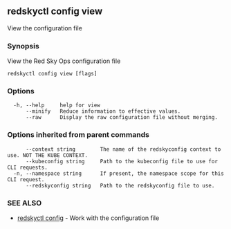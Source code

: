 ## redskyctl config view

View the configuration file

### Synopsis

View the Red Sky Ops configuration file

```
redskyctl config view [flags]
```

### Options

```
  -h, --help     help for view
      --minify   Reduce information to effective values.
      --raw      Display the raw configuration file without merging.
```

### Options inherited from parent commands

```
      --context string        The name of the redskyconfig context to use. NOT THE KUBE CONTEXT.
      --kubeconfig string     Path to the kubeconfig file to use for CLI requests.
  -n, --namespace string      If present, the namespace scope for this CLI request.
      --redskyconfig string   Path to the redskyconfig file to use.
```

### SEE ALSO

* [redskyctl config](redskyctl_config.md)	 - Work with the configuration file

